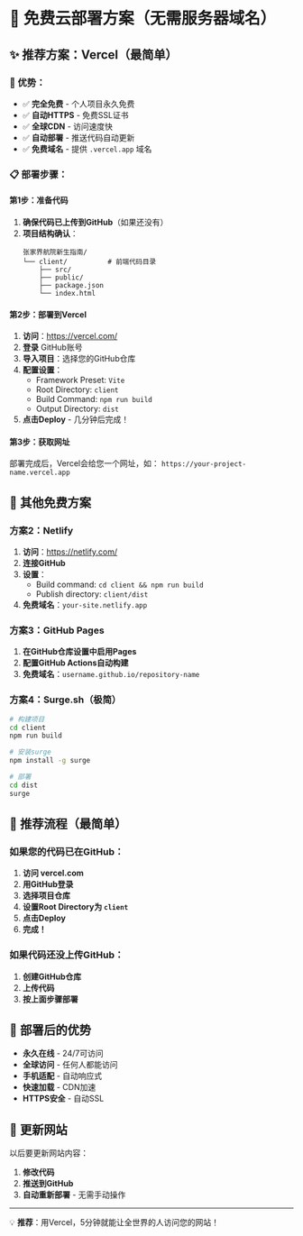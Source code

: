 # 🚀 免费云部署方案（无需服务器域名）

## ✨ 推荐方案：Vercel（最简单）

### 🎯 优势：
- ✅ **完全免费** - 个人项目永久免费
- ✅ **自动HTTPS** - 免费SSL证书
- ✅ **全球CDN** - 访问速度快
- ✅ **自动部署** - 推送代码自动更新
- ✅ **免费域名** - 提供 `.vercel.app` 域名

### 📋 部署步骤：

#### 第1步：准备代码
1. **确保代码已上传到GitHub**（如果还没有）
2. **项目结构确认**：
   ```
   张家界航院新生指南/
   └── client/          # 前端代码目录
       ├── src/
       ├── public/
       ├── package.json
       └── index.html
   ```

#### 第2步：部署到Vercel
1. **访问**：https://vercel.com/
2. **登录** GitHub账号
3. **导入项目**：选择您的GitHub仓库
4. **配置设置**：
   - Framework Preset: `Vite`
   - Root Directory: `client`
   - Build Command: `npm run build`
   - Output Directory: `dist`
5. **点击Deploy** - 几分钟后完成！

#### 第3步：获取网址
部署完成后，Vercel会给您一个网址，如：
`https://your-project-name.vercel.app`

## 🌟 其他免费方案

### 方案2：Netlify
1. **访问**：https://netlify.com/
2. **连接GitHub**
3. **设置**：
   - Build command: `cd client && npm run build`
   - Publish directory: `client/dist`
4. **免费域名**：`your-site.netlify.app`

### 方案3：GitHub Pages
1. **在GitHub仓库设置中启用Pages**
2. **配置GitHub Actions自动构建**
3. **免费域名**：`username.github.io/repository-name`

### 方案4：Surge.sh（极简）
```bash
# 构建项目
cd client
npm run build

# 安装surge
npm install -g surge

# 部署
cd dist
surge
```

## 🎯 推荐流程（最简单）

### 如果您的代码已在GitHub：
1. **访问 vercel.com**
2. **用GitHub登录**
3. **选择项目仓库**
4. **设置Root Directory为 `client`**
5. **点击Deploy**
6. **完成！**

### 如果代码还没上传GitHub：
1. **创建GitHub仓库**
2. **上传代码**
3. **按上面步骤部署**

## 📱 部署后的优势

- **永久在线** - 24/7可访问
- **全球访问** - 任何人都能访问
- **手机适配** - 自动响应式
- **快速加载** - CDN加速
- **HTTPS安全** - 自动SSL

## 🔄 更新网站

以后要更新网站内容：
1. **修改代码**
2. **推送到GitHub**
3. **自动重新部署** - 无需手动操作

---

💡 **推荐**：用Vercel，5分钟就能让全世界的人访问您的网站！